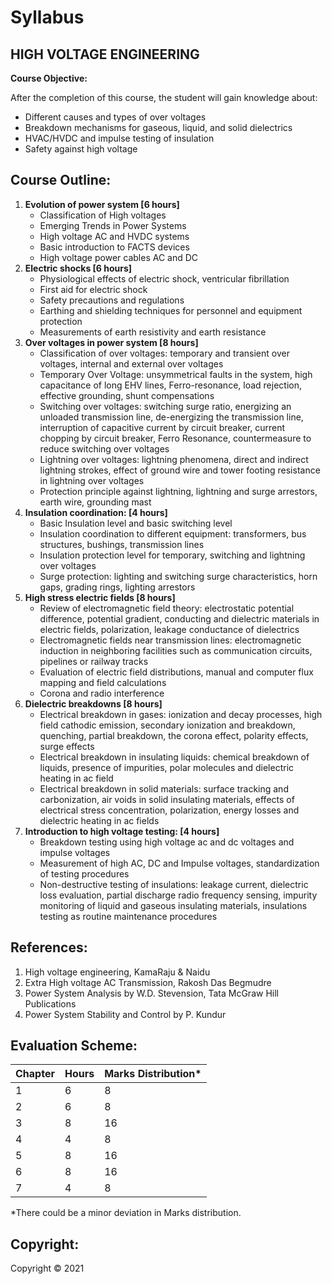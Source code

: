 # Syllabus

## HIGH VOLTAGE ENGINEERING

**Course Objective:**

After the completion of this course, the student will gain knowledge about:

* Different causes and types of over voltages
* Breakdown mechanisms for gaseous, liquid, and solid dielectrics
* HVAC/HVDC and impulse testing of insulation
* Safety against high voltage

## Course Outline:

1. **Evolution of power system [6 hours]**
    * Classification of High voltages
    * Emerging Trends in Power Systems
    * High voltage AC and HVDC systems
    * Basic introduction to FACTS devices
    * High voltage power cables AC and DC
2. **Electric shocks [6 hours]**
    * Physiological effects of electric shock, ventricular fibrillation
    * First aid for electric shock
    * Safety precautions and regulations
    * Earthing and shielding techniques for personnel and equipment protection
    * Measurements of earth resistivity and earth resistance
3. **Over voltages in power system [8 hours]**
    * Classification of over voltages: temporary and transient over voltages, internal and external over voltages
    * Temporary Over Voltage: unsymmetrical faults in the system, high capacitance of long EHV lines, Ferro-resonance, load rejection, effective grounding, shunt compensations
    * Switching over voltages: switching surge ratio, energizing an unloaded transmission line, de-energizing the transmission line, interruption of capacitive current by circuit breaker, current chopping by circuit breaker, Ferro Resonance, countermeasure to reduce switching over voltages
    * Lightning over voltages: lightning phenomena, direct and indirect lightning strokes, effect of ground wire and tower footing resistance in lightning over voltages
    * Protection principle against lightning, lightning and surge arrestors, earth wire, grounding mast
4. **Insulation coordination: [4 hours]**
    * Basic Insulation level and basic switching level
    * Insulation coordination to different equipment: transformers, bus structures, bushings, transmission lines
    * Insulation protection level for temporary, switching and lightning over voltages
    * Surge protection: lighting and switching surge characteristics, horn gaps, grading rings, lighting arrestors
5. **High stress electric fields [8 hours]**
    * Review of electromagnetic field theory: electrostatic potential difference, potential gradient, conducting and dielectric materials in electric fields, polarization, leakage conductance of dielectrics
    * Electromagnetic fields near transmission lines: electromagnetic induction in neighboring facilities such as communication circuits, pipelines or railway tracks
    * Evaluation of electric field distributions, manual and computer flux mapping and field calculations
    * Corona and radio interference
6. **Dielectric breakdowns [8 hours]**
    * Electrical breakdown in gases: ionization and decay processes, high field cathodic emission, secondary ionization and breakdown, quenching, partial breakdown, the corona effect, polarity effects, surge effects
    * Electrical breakdown in insulating liquids: chemical breakdown of liquids, presence of impurities, polar molecules and dielectric heating in ac field
    * Electrical breakdown in solid materials: surface tracking and carbonization, air voids in solid insulating materials, effects of electrical stress concentration, polarization, energy losses and dielectric heating in ac fields
7. **Introduction to high voltage testing: [4 hours]**
    * Breakdown testing using high voltage ac and dc voltages and impulse voltages
    * Measurement of high AC, DC and Impulse voltages, standardization of testing procedures
    * Non-destructive testing of insulations: leakage current, dielectric loss evaluation, partial discharge radio frequency sensing, impurity monitoring of liquid and gaseous insulating materials, insulations testing as routine maintenance procedures

## References:

1. High voltage engineering, KamaRaju & Naidu
2. Extra High voltage AC Transmission, Rakosh Das Begmudre
3. Power System Analysis by W.D. Stevension, Tata McGraw Hill Publications
4. Power System Stability and Control by P. Kundur

## Evaluation Scheme:

| Chapter | Hours | Marks Distribution* |
|---|---|---|
| 1 | 6 | 8 |
| 2 | 6 | 8 |
| 3 | 8 | 16 |
| 4 | 4 | 8 |
| 5 | 8 | 16 |
| 6 | 8 | 16 |
| 7 | 4 | 8 |

*There could be a minor deviation in Marks distribution.

## Copyright:

Copyright &copy; 2021 
